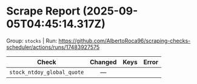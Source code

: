 # Scrape Report (2025-09-05T04:45:14.317Z)

Group: `stocks`  |  Run: https://github.com/AlbertoRoca96/scraping-checks-scheduler/actions/runs/17483927575

| Check | Changed | Keys | Error |
|---|:---:|:--|:--|
| `stock_ntdoy_global_quote` | — |  |  |
